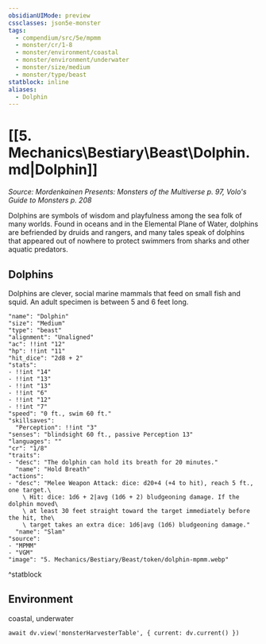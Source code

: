 ```yaml
---
obsidianUIMode: preview
cssclasses: json5e-monster
tags:
  - compendium/src/5e/mpmm
  - monster/cr/1-8
  - monster/environment/coastal
  - monster/environment/underwater
  - monster/size/medium
  - monster/type/beast
statblock: inline
aliases:
  - Dolphin
---
```

# [[5. Mechanics\Bestiary\Beast\Dolphin.md|Dolphin]]
*Source: Mordenkainen Presents: Monsters of the Multiverse p. 97, Volo's Guide to Monsters p. 208*

Dolphins are symbols of wisdom and playfulness among the sea folk of many worlds. Found in oceans and in the Elemental Plane of Water, dolphins are befriended by druids and rangers, and many tales speak of dolphins that appeared out of nowhere to protect swimmers from sharks and other aquatic predators.

## Dolphins

Dolphins are clever, social marine mammals that feed on small fish and squid. An adult specimen is between 5 and 6 feet long.

```statblock
"name": "Dolphin"
"size": "Medium"
"type": "beast"
"alignment": "Unaligned"
"ac": !!int "12"
"hp": !!int "11"
"hit_dice": "2d8 + 2"
"stats":
- !!int "14"
- !!int "13"
- !!int "13"
- !!int "6"
- !!int "12"
- !!int "7"
"speed": "0 ft., swim 60 ft."
"skillsaves":
  "Perception": !!int "3"
"senses": "blindsight 60 ft., passive Perception 13"
"languages": ""
"cr": "1/8"
"traits":
- "desc": "The dolphin can hold its breath for 20 minutes."
  "name": "Hold Breath"
"actions":
- "desc": "Melee Weapon Attack: dice: d20+4 (+4 to hit), reach 5 ft., one target.\
    \ Hit: dice: 1d6 + 2|avg (1d6 + 2) bludgeoning damage. If the dolphin moved\
    \ at least 30 feet straight toward the target immediately before the hit, the\
    \ target takes an extra dice: 1d6|avg (1d6) bludgeoning damage."
  "name": "Slam"
"source":
- "MPMM"
- "VGM"
"image": "5. Mechanics/Bestiary/Beast/token/dolphin-mpmm.webp"
```
^statblock

## Environment

coastal, underwater

```dataviewjs
await dv.view('monsterHarvesterTable', { current: dv.current() })
```
